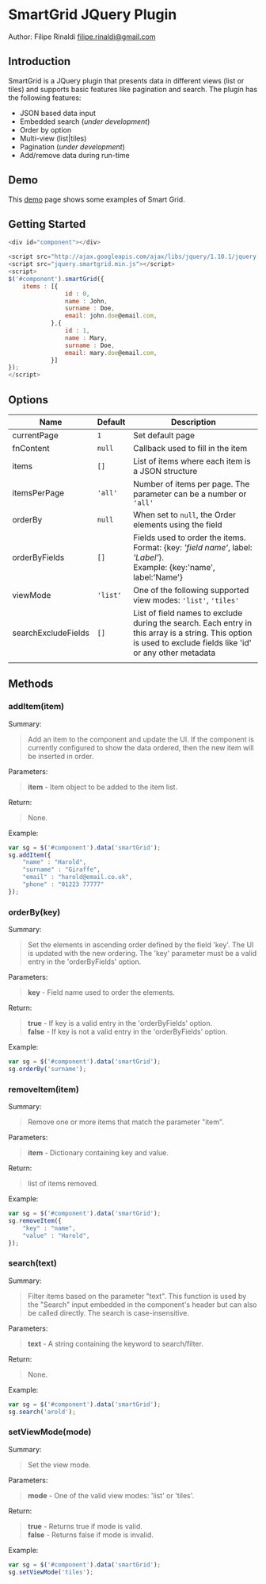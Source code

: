 
SmartGrid JQuery Plugin
========================

Author: Filipe Rinaldi
        filipe.rinaldi@gmail.com

Introduction
------------

SmartGrid is a JQuery plugin that presents data in different views (list or tiles) and supports basic features like pagination and search. The plugin has the following features:

- JSON based data input
- Embedded search (_under development_)
- Order by option
- Multi-view (list|tiles)
- Pagination (_under development_)
- Add/remove data during run-time

Demo
----

This [demo][1] page shows some examples of Smart Grid.

Getting Started
---------------

```javascript
<div id="component"></div>

<script src="http://ajax.googleapis.com/ajax/libs/jquery/1.10.1/jquery.min.js"></script>
<script src="jquery.smartgrid.min.js"></script>
<script>
$('#component').smartGrid({
    items : [{
                id : 0,
                name : John,
                surname : Doe,
                email: john.doe@email.com,
            },{
                id : 1,
                name : Mary,
                surname : Doe,
                email: mary.doe@email.com,
            }]
});
</script>
```

Options
-------

| Name | Default | Description |
|--------|---------|-------------|
|currentPage|`1`| Set default page|
|fnContent|`null`|Callback used to fill in the item|
|items|`[]`|List of items where each item is a JSON structure |
|itemsPerPage|`'all'`| Number of items per page. The parameter can be a number or `'all'`|
|orderBy|`null`| When set to `null`, the Order elements using the field |
|orderByFields|`[]`| Fields used to order the items. Format: {key: *'field name'*, label: *'Label'*}.<br>Example: {key:'name', label:'Name'}|
|viewMode|`'list'`| One of the following supported view modes: `'list'`, `'tiles'`|
|searchExcludeFields|`[]`| List of field names to exclude during the search. Each entry in this array is a string. This option is used to exclude fields like 'id' or any other metadata|
||||

Methods
-------

### addItem(item)
Summary:
> Add an item to the component and update the UI. If the component is currently configured to show the data ordered, then the new item will be inserted in order.

Parameters:
> **item** - Item object to be added to the item list.

Return:
> None.

Example:

```javascript
var sg = $('#component').data('smartGrid'); 
sg.addItem({
    "name" : "Harold",
	"surname" : "Giraffe",
	"email" : "harold@email.co.uk",
	"phone" : "01223 77777"
});
```

### orderBy(key)
Summary:
> Set the elements in ascending order defined by the field 'key'. The UI is updated with the new ordering. The 'key' parameter must be a valid entry in the 'orderByFields' option.

Parameters:
> **key** - Field name used to order the elements.

Return:
> **true** - If key is a valid entry in the 'orderByFields' option.<br>
> **false** - If key is not a valid entry in the 'orderByFields' option.

Example:
```javascript
var sg = $('#component').data('smartGrid');
sg.orderBy('surname');
```

### removeItem(item)
Summary:
> Remove one or more items that match the parameter "item".

Parameters:
> **item** - Dictionary containing key and value.

Return:
> list of items removed.

Example:
```javascript
var sg = $('#component').data('smartGrid'); 
sg.removeItem({
    "key" : "name",
	"value" : "Harold",
});
```

### search(text)
Summary:
> Filter items based on the parameter "text". This function is used by the "Search" input embedded in the component's header but can also be called directly. The search is case-insensitive.

Parameters:
> **text** - A string containing the keyword to search/filter.

Return:
> None.

Example:
```javascript
var sg = $('#component').data('smartGrid');
sg.search('arold');
```

### setViewMode(mode)
Summary:
> Set the view mode.

Parameters:
> **mode** - One of the valid view modes: 'list' or 'tiles'.

Return:
> **true** - Returns true if mode is valid.<br>
> **false** - Returns false if mode is invalid.

Example:
```javascript
var sg = $('#component').data('smartGrid'); 
sg.setViewMode('tiles');
```

  [1]: http://filiperinaldi.github.io/SmartGrid